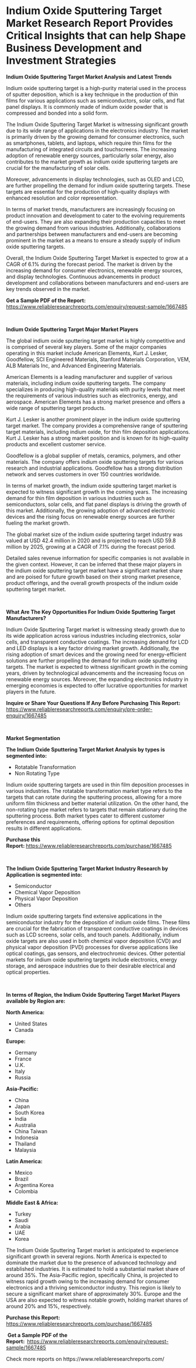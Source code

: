 <p><h1>Indium Oxide Sputtering Target Market Research Report Provides Critical Insights that can help Shape Business Development and Investment Strategies</h1></p><p><strong>Indium Oxide Sputtering Target Market Analysis and Latest Trends</strong></p>
<p><p>Indium oxide sputtering target is a high-purity material used in the process of sputter deposition, which is a key technique in the production of thin films for various applications such as semiconductors, solar cells, and flat panel displays. It is commonly made of indium oxide powder that is compressed and bonded into a solid form.</p><p>The Indium Oxide Sputtering Target Market is witnessing significant growth due to its wide range of applications in the electronics industry. The market is primarily driven by the growing demand for consumer electronics, such as smartphones, tablets, and laptops, which require thin films for the manufacturing of integrated circuits and touchscreens. The increasing adoption of renewable energy sources, particularly solar energy, also contributes to the market growth as indium oxide sputtering targets are crucial for the manufacturing of solar cells.</p><p>Moreover, advancements in display technologies, such as OLED and LCD, are further propelling the demand for indium oxide sputtering targets. These targets are essential for the production of high-quality displays with enhanced resolution and color representation.</p><p>In terms of market trends, manufacturers are increasingly focusing on product innovation and development to cater to the evolving requirements of end-users. They are also expanding their production capacities to meet the growing demand from various industries. Additionally, collaborations and partnerships between manufacturers and end-users are becoming prominent in the market as a means to ensure a steady supply of indium oxide sputtering targets.</p><p>Overall, the Indium Oxide Sputtering Target Market is expected to grow at a CAGR of 6.1% during the forecast period. The market is driven by the increasing demand for consumer electronics, renewable energy sources, and display technologies. Continuous advancements in product development and collaborations between manufacturers and end-users are key trends observed in the market.</p></p>
<p><strong>Get a Sample PDF of the Report:&nbsp;</strong> <a href="https://www.reliableresearchreports.com/enquiry/request-sample/1667485">https://www.reliableresearchreports.com/enquiry/request-sample/1667485</a></p>
<p>&nbsp;</p>
<p><strong>Indium Oxide Sputtering Target Major Market Players</strong></p>
<p><p>The global indium oxide sputtering target market is highly competitive and is comprised of several key players. Some of the major companies operating in this market include American Elements, Kurt J. Lesker, Goodfellow, SCI Engineered Materials, Stanford Materials Corporation, VEM, ALB Materials Inc, and Advanced Engineering Materials.</p><p>American Elements is a leading manufacturer and supplier of various materials, including indium oxide sputtering targets. The company specializes in producing high-quality materials with purity levels that meet the requirements of various industries such as electronics, energy, and aerospace. American Elements has a strong market presence and offers a wide range of sputtering target products.</p><p>Kurt J. Lesker is another prominent player in the indium oxide sputtering target market. The company provides a comprehensive range of sputtering target materials, including indium oxide, for thin film deposition applications. Kurt J. Lesker has a strong market position and is known for its high-quality products and excellent customer service.</p><p>Goodfellow is a global supplier of metals, ceramics, polymers, and other materials. The company offers indium oxide sputtering targets for various research and industrial applications. Goodfellow has a strong distribution network and serves customers in over 150 countries worldwide.</p><p>In terms of market growth, the indium oxide sputtering target market is expected to witness significant growth in the coming years. The increasing demand for thin film deposition in various industries such as semiconductors, solar cells, and flat panel displays is driving the growth of this market. Additionally, the growing adoption of advanced electronic devices and the rising focus on renewable energy sources are further fueling the market growth.</p><p>The global market size of the indium oxide sputtering target industry was valued at USD 42.4 million in 2020 and is projected to reach USD 59.8 million by 2025, growing at a CAGR of 7.1% during the forecast period.</p><p>Detailed sales revenue information for specific companies is not available in the given context. However, it can be inferred that these major players in the indium oxide sputtering target market have a significant market share and are poised for future growth based on their strong market presence, product offerings, and the overall growth prospects of the indium oxide sputtering target market.</p></p>
<p>&nbsp;</p>
<p><strong>What Are The Key Opportunities For Indium Oxide Sputtering Target Manufacturers?</strong></p>
<p><p>Indium Oxide Sputtering Target market is witnessing steady growth due to its wide application across various industries including electronics, solar cells, and transparent conductive coatings. The increasing demand for LCD and LED displays is a key factor driving market growth. Additionally, the rising adoption of smart devices and the growing need for energy-efficient solutions are further propelling the demand for indium oxide sputtering targets. The market is expected to witness significant growth in the coming years, driven by technological advancements and the increasing focus on renewable energy sources. Moreover, the expanding electronics industry in emerging economies is expected to offer lucrative opportunities for market players in the future.</p></p>
<p><strong>Inquire or Share Your Questions If Any Before Purchasing This Report:</strong> <a href="https://www.reliableresearchreports.com/enquiry/pre-order-enquiry/1667485">https://www.reliableresearchreports.com/enquiry/pre-order-enquiry/1667485</a></p>
<p>&nbsp;</p>
<p><strong>Market Segmentation</strong></p>
<p><strong>The Indium Oxide Sputtering Target Market Analysis by types is segmented into:</strong></p>
<p><ul><li>Rotatable Transformation</li><li>Non Rotating Type</li></ul></p>
<p><p>Indium oxide sputtering targets are used in thin film deposition processes in various industries. The rotatable transformation market type refers to the targets that can rotate during the sputtering process, allowing for a more uniform film thickness and better material utilization. On the other hand, the non-rotating type market refers to targets that remain stationary during the sputtering process. Both market types cater to different customer preferences and requirements, offering options for optimal deposition results in different applications.</p></p>
<p><strong>Purchase this Report:&nbsp;</strong><a href="https://www.reliableresearchreports.com/purchase/1667485">https://www.reliableresearchreports.com/purchase/1667485</a></p>
<p>&nbsp;</p>
<p><strong>The Indium Oxide Sputtering Target Market Industry Research by Application is segmented into:</strong></p>
<p><ul><li>Semiconductor</li><li>Chemical Vapor Deposition</li><li>Physical Vapor Deposition</li><li>Others</li></ul></p>
<p><p>Indium oxide sputtering targets find extensive applications in the semiconductor industry for the deposition of indium oxide films. These films are crucial for the fabrication of transparent conductive coatings in devices such as LCD screens, solar cells, and touch panels. Additionally, indium oxide targets are also used in both chemical vapor deposition (CVD) and physical vapor deposition (PVD) processes for diverse applications like optical coatings, gas sensors, and electrochromic devices. Other potential markets for indium oxide sputtering targets include electronics, energy storage, and aerospace industries due to their desirable electrical and optical properties.</p></p>
<p>&nbsp;</p>
<p><strong>In terms of Region, the Indium Oxide Sputtering Target Market Players available by Region are:</strong></p>
<p>
    <p> <strong> North America: </strong>
        <ul>
            <li>United States</li>
            <li>Canada</li>
        </ul>
        </p> 
    <p> <strong> Europe: </strong>
        <ul>
            <li>Germany</li>
            <li>France</li>
            <li>U.K.</li>
            <li>Italy</li>
            <li>Russia</li>
        </ul>
        </p> 
    <p> <strong> Asia-Pacific: </strong>
        <ul>
            <li>China</li>
            <li>Japan</li>
            <li>South Korea</li>
            <li>India</li>
            <li>Australia</li>
            <li>China Taiwan</li>
            <li>Indonesia</li>
            <li>Thailand</li>
            <li>Malaysia</li>
        </ul>
        </p> 
    <p> <strong> Latin America: </strong>
        <ul>
            <li>Mexico</li>
            <li>Brazil</li>
            <li>Argentina Korea</li>
            <li>Colombia</li>
        </ul>
        </p> 
    <p> <strong> Middle East & Africa: </strong>
        <ul>
            <li>Turkey</li>
            <li>Saudi</li>
            <li>Arabia</li>
            <li>UAE</li>
            <li>Korea</li>
        </ul>
    </p>
    </p>
<p><p>The Indium Oxide Sputtering Target market is anticipated to experience significant growth in several regions. North America is expected to dominate the market due to the presence of advanced technology and established industries. It is estimated to hold a substantial market share of around 35%. The Asia-Pacific region, specifically China, is projected to witness rapid growth owing to the increasing demand for consumer electronics and a thriving semiconductor industry. This region is likely to secure a significant market share of approximately 30%. Europe and the USA are also expected to witness notable growth, holding market shares of around 20% and 15%, respectively.</p></p>
<p><strong>Purchase this Report: </strong><a href="https://www.reliableresearchreports.com/purchase/1667485">https://www.reliableresearchreports.com/purchase/1667485</a></p>
<p>&nbsp;<strong>Get a Sample PDF of the Report:&nbsp;&nbsp;</strong><a href="https://www.reliableresearchreports.com/enquiry/request-sample/1667485">https://www.reliableresearchreports.com/enquiry/request-sample/1667485</a></p>
<p><strong></strong></p>
<p>Check more reports on https://www.reliableresearchreports.com/</p>